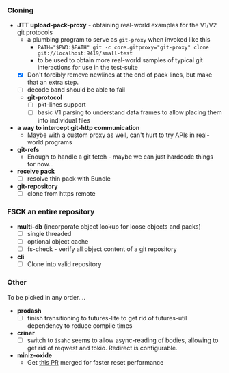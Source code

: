 ### Cloning

* **JTT upload-pack-proxy** - obtaining real-world examples for the V1/V2 git protocols
  * a plumbing program to serve as `git-proxy` when invoked like this
    * `PATH="$PWD:$PATH" git -c core.gitproxy="git-proxy" clone git://localhost:9419/small-test`
    * to be used to obtain more real-world samples of typical git interactions for use in the test-suite
  * [x] Don't forcibly remove newlines at the end of pack lines, but make that an extra step.
  * [ ] decode band should be able to fail
  * **git-protocol**
    * [ ] pkt-lines support
    * [ ] basic V1 parsing to understand data frames to allow placing them into individual files
* **a way to intercept git-http communication**
  * Maybe with a custom proxy as well, can't hurt to try APIs in real-world programs
* **git-refs**
  * Enough to handle a git fetch - maybe we can just hardcode things for now…
* **receive pack**
  * [ ] resolve thin pack with Bundle
* **git-repository**
  * [ ] clone from https remote
  
### FSCK an entire repository

* **multi-db** (incorporate object lookup for loose objects and packs)
  * [ ] single threaded
  * [ ] optional object cache
  * [ ] fs-check - verify all object content of a git repository
* **cli**
  * [ ] Clone into valid repository
  
### Other

To be picked in any order….

* **prodash**
  * [ ] finish transitioning to futures-lite to get rid of futures-util dependency to reduce compile times
* **criner**
  * [ ] switch to `isahc`
    seems to allow async-reading of bodies, allowing to get rid of reqwest and tokio. Redirect is configurable.
* **miniz-oxide**
  * Get [this PR](https://github.com/Frommi/miniz_oxide/pull/91) merged for faster reset performance

[josh-aug-12]: https://github.com/Byron/gitoxide/issues/1#issuecomment-672566602
